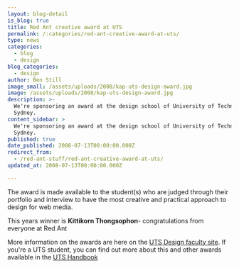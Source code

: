```yaml
---
layout: blog-detail
is_blog: true
title: Red Ant creative award at UTS
permalink: /:categories/red-ant-creative-award-at-uts/
type: news
categories:
  - blog
  - design
blog_categories:
  - design
author: Ben Still
image_small: /assets/uploads/2008/kap-uts-design-award.jpg
image: /assets/uploads/2008/kap-uts-design-award.jpg
description: >-
  We're sponsoring an award at the design school of University of Technology,
  Sydney.
content_sidebar: >
  We're sponsoring an award at the design school of University of Technology,
  Sydney.
published: true
date_published: 2008-07-13T00:00:00.000Z
redirect_from:
  - /red-ant-stuff/red-ant-creative-award-at-uts/
updated_at: 2008-07-13T00:00:00.000Z

---
```


The award is made available to the student(s) who are judged through their portfolio and interview to have the most creative and practical approach to design for web media.

This years winner is **Kittikorn Thongsophon**- congratulations from everyone at Red Ant

More information on the awards are here on the [UTS Design faculty site](http://www.dab.uts.edu.au/about/faculty-strengths/awards-prizes-scholarships/index.html). If you're a UTS student, you can find out more about this and other awards available in the [UTS Handbook](http://www.handbook.uts.edu.au/dab/faculty/prizes.html)
